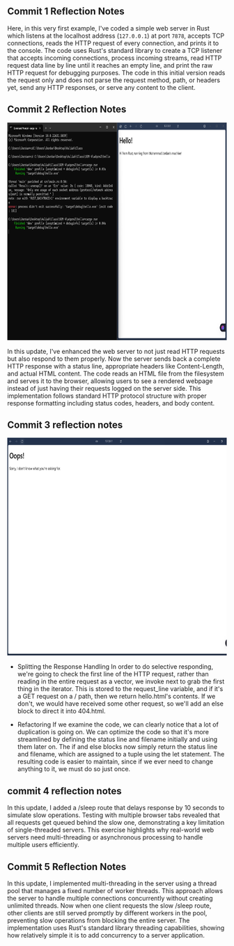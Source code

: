 
## Commit 1 Reflection Notes

Here, in this very first example, I've coded a simple web server in Rust which listens at the localhost address (`127.0.0.1`) at port `7878`, accepts TCP connections, reads the HTTP request of every connection, and prints it to the console. The code uses Rust's standard library to create a TCP listener that accepts incoming connections, process incoming streams, read HTTP request data line by line until it reaches an empty line, and print the raw HTTP request for debugging purposes. The code in this initial version reads the request only and does not parse the request method, path, or headers yet, send any HTTP responses, or serve any content to the client.




## Commit 2 Reflection Notes

<img src="asset/image/TEstimage.png " width="750" height="500" alt="View result tree">

In this update, I've enhanced the web server to not just read HTTP requests but also respond to them properly. Now the server sends back a complete HTTP response with a status line, appropriate headers like Content-Length, and actual HTML content. The code reads an HTML file from the filesystem and serves it to the browser, allowing users to see a rendered webpage instead of just having their requests logged on the server side. This implementation follows standard HTTP protocol structure with proper response formatting including status codes, headers, and body content.

## Commit 3 reflection notes
<img src="asset/image/oops.png " width="750" height="500" alt="View result tree">

- Splitting the Response Handling
In order to do selective responding, we're going to check the first line of the HTTP request, rather than reading in the entire request as a vector, we invoke next to grab the first thing in the iterator. This is stored to the request_line variable, and if it's a GET request on a / path, then we return hello.html's contents. If we don't, we would have received some other request, so we'll add an else block to direct it into 404.html.

- Refactoring
If we examine the code, we can clearly notice that a lot of duplication is going on. We can optimize the code so that it's more streamlined by defining the status line and filename initially and using them later on. The if and else blocks now simply return the status line and filename, which are assigned to a tuple using the let statement. The resulting code is easier to maintain, since if we ever need to change anything to it, we must do so just once.


## commit 4 reflection notes

In this update, I added a /sleep route that delays response by 10 seconds to simulate slow operations. Testing with multiple browser tabs revealed that all requests get queued behind the slow one, demonstrating a key limitation of single-threaded servers. This exercise highlights why real-world web servers need multi-threading or asynchronous processing to handle multiple users efficiently.

## Commit 5 Reflection Notes
In this update, I implemented multi-threading in the server using a thread pool that manages a fixed number of worker threads. This approach allows the server to handle multiple connections concurrently without creating unlimited threads. Now when one client requests the slow /sleep route, other clients are still served promptly by different workers in the pool, preventing slow operations from blocking the entire server. The implementation uses Rust's standard library threading capabilities, showing how relatively simple it is to add concurrency to a server application.
